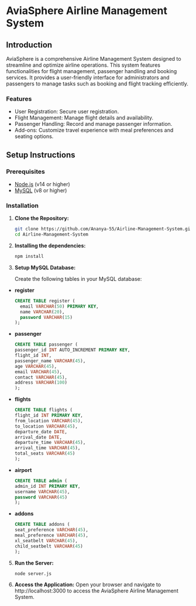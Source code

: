 # AviaSphere Airline Management System

## Introduction

AviaSphere is a comprehensive Airline Management System designed to streamline and optimize airline operations. This system features functionalities for flight management, passenger handling and booking services. It provides a user-friendly interface for administrators and passengers to manage tasks such as booking and flight tracking efficiently.
   
### Features

- User Registration: Secure user registration.
- Flight Management: Manage flight details and availability.
- Passenger Handling: Record and manage passenger information.
- Add-ons: Customize travel experience with meal preferences and seating options.

## Setup Instructions

### Prerequisites

- [Node.js](https://nodejs.org/) (v14 or higher)
- [MySQL](https://www.mysql.com/) (v8 or higher)

### Installation 

1. **Clone the Repository:**
   ```bash
   git clone https://github.com/Ananya-55/Airline-Management-System.git
   cd Airline-Management-System
   
2. **Installing the dependencies:**
   ```bash
   npm install
   
3. **Setup MySQL Database:**
   
   Create the following tables in your MySQL database:

-  **register**
   ```sql
   CREATE TABLE register (
     email VARCHAR(50) PRIMARY KEY,
     name VARCHAR(20),
     password VARCHAR(15)
   );
- **passenger**
   ```sql
  CREATE TABLE passenger (
  passenger_id INT AUTO_INCREMENT PRIMARY KEY,
  flight_id INT,
  passenger_name VARCHAR(45),
  age VARCHAR(45),
  email VARCHAR(45),
  contact VARCHAR(45),
  address VARCHAR(100)
   );
- **flights**
   ```sql
   CREATE TABLE flights (
  flight_id INT PRIMARY KEY,
  from_location VARCHAR(45),
  to_location VARCHAR(45),
  departure_date DATE,
  arrival_date DATE,
  departure_time VARCHAR(45),
  arrival_time VARCHAR(45),
  total_seats VARCHAR(45)
   );
- **airport**
   ```sql
   CREATE TABLE admin (
  admin_id INT PRIMARY KEY,
  username VARCHAR(45),
  password VARCHAR(45)
  );
- **addons**
   ```sql
   CREATE TABLE addons (
  seat_preference VARCHAR(45),
  meal_preference VARCHAR(45),
  xl_seatbelt VARCHAR(45),
  child_seatbelt VARCHAR(45)
  );
   
5. **Run the Server:**
   ```bash
   node server.js
   
6. **Access the Application:**
     Open your browser and navigate to http://localhost:3000 to access the AviaSphere Airline Management System.





